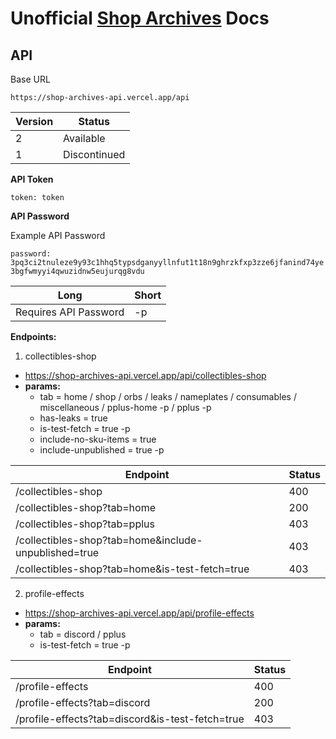 # Unofficial [Shop Archives](https://yapper.shop/) Docs

## API

Base URL

` https://shop-archives-api.vercel.app/api `

| Version | Status |
| --- | --- |
| 2 | Available |
| 1 | Discontinued |

**API Token**

` token: token `

**API Password**

Example API Password

` password: 3pq3ci2tnuleze9y93c1hhq5typsdganyyllnfut1t18n9ghrzkfxp3zze6jfanind74ye3bgfwmyyi4qwuzidnw5eujurqg8vdu `

| Long | Short |
| --- | --- |
| Requires API Password | -p |

**Endpoints:**
1. collectibles-shop
  - https://shop-archives-api.vercel.app/api/collectibles-shop
  - **params:**
    - tab = home / shop / orbs / leaks / nameplates / consumables / miscellaneous / pplus-home -p / pplus -p
    - has-leaks = true
    - is-test-fetch = true -p
    - include-no-sku-items = true
    - include-unpublished = true -p

| Endpoint | Status |
| --- | --- |
| /collectibles-shop | 400 | 
| /collectibles-shop?tab=home | 200 | 
| /collectibles-shop?tab=pplus | 403 | 
| /collectibles-shop?tab=home&include-unpublished=true | 403 | 
| /collectibles-shop?tab=home&is-test-fetch=true | 403 | 

2. profile-effects
  - https://shop-archives-api.vercel.app/api/profile-effects
  - **params:**
    - tab = discord / pplus
    - is-test-fetch = true -p

| Endpoint | Status |
| --- | --- |
| /profile-effects | 400 | 
| /profile-effects?tab=discord | 200 | 
| /profile-effects?tab=discord&is-test-fetch=true | 403 | 
 
